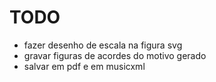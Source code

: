 # TODO

- fazer desenho de escala na figura svg
- gravar figuras de acordes do motivo gerado
- salvar em pdf e em musicxml
